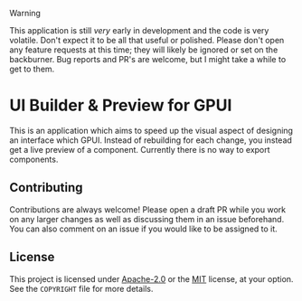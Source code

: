 > [!WARNING]
> This application is still *very* early in development and the code is very volatile. Don't expect it to be all that useful or polished. Please don't open any feature requests at this time; they will likely be ignored or set on the backburner. Bug reports and PR's are welcome, but I might take a while to get to them.

# UI Builder & Preview for GPUI

This is an application which aims to speed up the visual aspect of designing an interface which GPUI. Instead of rebuilding for each change, you instead get a live preview of a component. Currently there is no way to export components.

## Contributing

Contributions are always welcome! Please open a draft PR while you work on any larger changes as well as discussing them in an issue beforehand. You can also comment on an issue if you would like to be assigned to it.

## License

This project is licensed under [Apache-2.0](http://www.apache.org/licenses/LICENSE-2.0) or the [MIT](http://opensource.org/licenses/MIT) license, at your option. See the `COPYRIGHT` file for more details.
